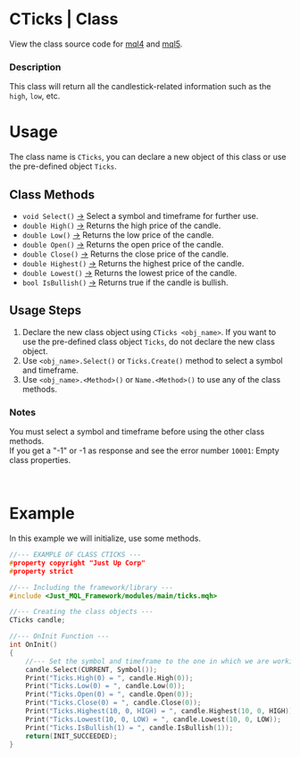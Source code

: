 # CTicks | Class
View the class source code for [mql4](../../../sources/main/ticksMQL4.mqh) and [mql5](../../../sources/main/ticksMQL5.mqh). <br>

### Description
This class will return all the candlestick-related information such as the `high`, `low`, etc.

# Usage
The class name is `CTicks`, you can declare a new object of this class or use the pre-defined object `Ticks`.

## Class Methods
- `void Select()` [->](ticks-select.md) Select a symbol and timeframe for further use.
- `double High()` [->](ticks-high.md) Returns the high price of the candle.
- `double Low()` [->](ticks-low.md) Returns the low price of the candle.
- `double Open()` [->](ticks-open.md) Returns the open price of the candle.
- `double Close()` [->](ticks-close.md) Returns the close price of the candle.
- `double Highest()` [->](ticks-highest.md) Returns the highest price of the candle.
- `double Lowest()` [->](ticks-lowest.md) Returns the lowest price of the candle.
- `bool IsBullish()` [->](ticks-isbullish.md) Returns true if the candle is bullish.


## Usage Steps
1. Declare the new class object using `CTicks <obj_name>`. If you want to use the pre-defined class object `Ticks`, do not declare the new class object.
2. Use `<obj_name>.Select()` or `Ticks.Create()` method to select a symbol and timeframe.
3. Use `<obj_name>.<Method>()` or `Name.<Method>()` to use any of the class methods.

### Notes
You must select a symbol and timeframe before using the other class methods. <br>
If you get a "-1" or -1 as response and see the error number `10001`: Empty class properties.

<br>

# Example
In this example we will initialize, use some methods.

```cpp
//--- EXAMPLE OF CLASS CTICKS ---
#property copyright "Just Up Corp"
#property strict

//--- Including the framework/library ---
#include <Just_MQL_Framework/modules/main/ticks.mqh>

//--- Creating the class objects ---
CTicks candle;

//--- OnInit Function ---
int OnInit()
{
    //--- Set the symbol and timeframe to the one in which we are working on
    candle.Select(CURRENT, Symbol());
    Print("Ticks.High(0) = ", candle.High(0));
    Print("Ticks.Low(0) = ", candle.Low(0));
    Print("Ticks.Open(0) = ", candle.Open(0));
    Print("Ticks.Close(0) = ", candle.Close(0));
    Print("Ticks.Highest(10, 0, HIGH) = ", candle.Highest(10, 0, HIGH));
    Print("Ticks.Lowest(10, 0, LOW) = ", candle.Lowest(10, 0, LOW));
    Print("Ticks.IsBullish(1) = ", candle.IsBullish(1));
    return(INIT_SUCCEEDED);
}
```